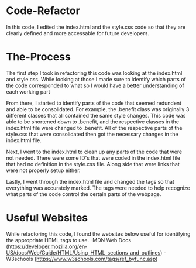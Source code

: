 # Code-Refactor

In this code, I edited the index.html and the style.css code so that they are clearly defined and more accessable for future developers.

# The-Process

The first step I took in refactoring this code was looking at the index.html and style.css. While looking at those I made sure to identify which parts of the code corresponded to what so I would have a better understanding of each working part

From there, I started to identify parts of the code that seemed redundent and able to be consolidated. For example, the .benefit class was originally 3 different classes that all contained the same style changes. This code was able to be shortened down to .benefit, and the respective classes in the index.html file were changed to .benefit. All of the respective parts of the style.css that were consolidated then got the necessary changes in the index.html file.

Next, I went to the index.html to clean up any parts of the code that were not needed. There were some ID's that were coded in the index.html file that had no definition in the style.css file. Along side that were links that were not properly setup either.

Lastly, I went through the index.html file and changed the tags so that everything was accurately marked. The tags were needed to help recognize what parts of the code control the certain parts of the webpage.

# Useful Websites

While refactoring this code, I found the websites below useful for identifying the appropriate HTML tags to use.
    -MDN Web Docs (https://developer.mozilla.org/en-US/docs/Web/Guide/HTML/Using_HTML_sections_and_outlines)
    -W3schools (https://www.w3schools.com/tags/ref_byfunc.asp)

